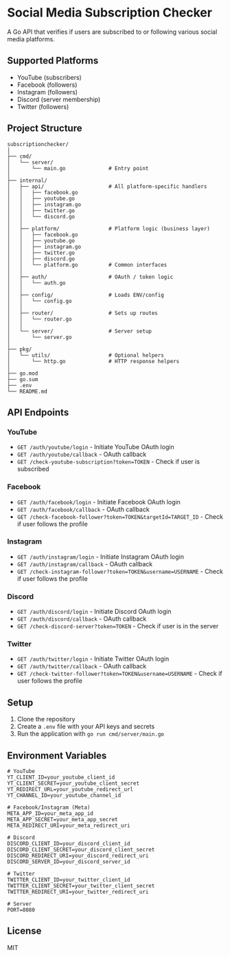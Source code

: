 # Social Media Subscription Checker

A Go API that verifies if users are subscribed to or following various social media platforms.

## Supported Platforms

- YouTube (subscribers)
- Facebook (followers)
- Instagram (followers)
- Discord (server membership)
- Twitter (followers)

## Project Structure

```
subscriptionchecker/
│
├── cmd/
│   └── server/
│       └── main.go              # Entry point
│
├── internal/
│   ├── api/                     # All platform-specific handlers
│   │   ├── facebook.go
│   │   ├── youtube.go
│   │   ├── instagram.go
│   │   ├── twitter.go
│   │   └── discord.go
│   │
│   ├── platform/                # Platform logic (business layer)
│   │   ├── facebook.go
│   │   ├── youtube.go
│   │   ├── instagram.go
│   │   ├── twitter.go
│   │   ├── discord.go
│   │   └── platform.go          # Common interfaces
│   │
│   ├── auth/                    # OAuth / token logic
│   │   └── auth.go
│   │
│   ├── config/                  # Loads ENV/config
│   │   └── config.go
│   │
│   ├── router/                  # Sets up routes
│   │   └── router.go
│   │
│   └── server/                  # Server setup
│       └── server.go
│
├── pkg/
│   └── utils/                   # Optional helpers
│       └── http.go              # HTTP response helpers
│
├── go.mod
├── go.sum
├── .env
└── README.md
```

## API Endpoints

### YouTube

- `GET /auth/youtube/login` - Initiate YouTube OAuth login
- `GET /auth/youtube/callback` - OAuth callback
- `GET /check-youtube-subscription?token=TOKEN` - Check if user is subscribed

### Facebook

- `GET /auth/facebook/login` - Initiate Facebook OAuth login
- `GET /auth/facebook/callback` - OAuth callback
- `GET /check-facebook-follower?token=TOKEN&targetId=TARGET_ID` - Check if user follows the profile

### Instagram

- `GET /auth/instagram/login` - Initiate Instagram OAuth login
- `GET /auth/instagram/callback` - OAuth callback
- `GET /check-instagram-follower?token=TOKEN&username=USERNAME` - Check if user follows the profile

### Discord

- `GET /auth/discord/login` - Initiate Discord OAuth login
- `GET /auth/discord/callback` - OAuth callback
- `GET /check-discord-server?token=TOKEN` - Check if user is in the server

### Twitter

- `GET /auth/twitter/login` - Initiate Twitter OAuth login
- `GET /auth/twitter/callback` - OAuth callback
- `GET /check-twitter-follower?token=TOKEN&username=USERNAME` - Check if user follows the profile

## Setup

1. Clone the repository
2. Create a `.env` file with your API keys and secrets
3. Run the application with `go run cmd/server/main.go`

## Environment Variables

```
# YouTube
YT_CLIENT_ID=your_youtube_client_id
YT_CLIENT_SECRET=your_youtube_client_secret
YT_REDIRECT_URL=your_youtube_redirect_url
YT_CHANNEL_ID=your_youtube_channel_id

# Facebook/Instagram (Meta)
META_APP_ID=your_meta_app_id
META_APP_SECRET=your_meta_app_secret
META_REDIRECT_URI=your_meta_redirect_uri

# Discord
DISCORD_CLIENT_ID=your_discord_client_id
DISCORD_CLIENT_SECRET=your_discord_client_secret
DISCORD_REDIRECT_URI=your_discord_redirect_uri
DISCORD_SERVER_ID=your_discord_server_id

# Twitter
TWITTER_CLIENT_ID=your_twitter_client_id
TWITTER_CLIENT_SECRET=your_twitter_client_secret
TWITTER_REDIRECT_URI=your_twitter_redirect_uri

# Server
PORT=8080
```

## License

MIT 